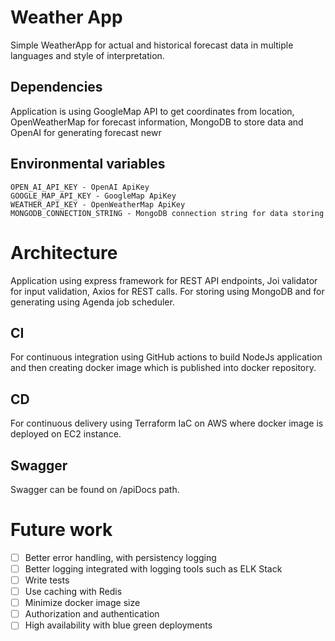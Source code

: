 # Weather App

Simple WeatherApp for actual and historical forecast data in multiple languages and style of interpretation.

## Dependencies

Application is using GoogleMap API to get coordinates from location, OpenWeatherMap for forecast information, MongoDB to store data and OpenAI for generating forecast newr

## Environmental variables

```
OPEN_AI_API_KEY - OpenAI ApiKey
GOOGLE_MAP_API_KEY - GoogleMap ApiKey
WEATHER_API_KEY - OpenWeatherMap ApiKey
MONGODB_CONNECTION_STRING - MongoDB connection string for data storing
```

# Architecture

Application using express framework for REST API endpoints, Joi validator for input validation, Axios for REST calls. For storing using MongoDB and for generating using Agenda job scheduler.

## CI

For continuous integration using GitHub actions to build NodeJs application and then creating docker image which is published into docker repository.

## CD

For continuous delivery using Terraform IaC on AWS where docker image is deployed on EC2 instance.

## Swagger

Swagger can be found on /apiDocs path.

# Future work

- [ ] Better error handling, with persistency logging
- [ ] Better logging integrated with logging tools such as ELK Stack
- [ ] Write tests
- [ ] Use caching with Redis
- [ ] Minimize docker image size
- [ ] Authorization and authentication
- [ ] High availability with blue green deployments
